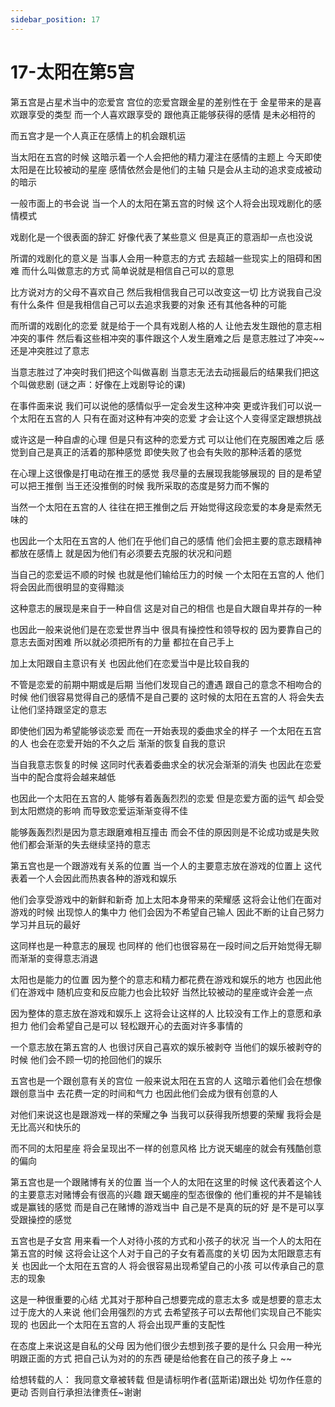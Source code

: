 ```yaml
---
sidebar_position: 17
---
```


# 17-太阳在第5宫
第五宫是占星术当中的恋爱宫
宫位的恋爱宫跟金星的差别性在于
金星带来的是喜欢跟享受的类型
而一个人喜欢跟享受的
跟他真正能够获得的感情
是未必相符的

而五宫才是一个人真正在感情上的机会跟机运

当太阳在五宫的时候
这暗示着一个人会把他的精力灌注在感情的主题上
今天即使太阳是在比较被动的星座
感情依然会是他们的主轴
只是会从主动的追求变成被动的暗示

一般市面上的书会说
当一个人的太阳在第五宫的时候
这个人将会出现戏剧化的感情模式

戏剧化是一个很表面的辞汇
好像代表了某些意义
但是真正的意涵却一点也没说

所谓的戏剧化的意义是
当事人会用一种意志的方式
去超越一些现实上的阻碍和困难
而什么叫做意志的方式
简单说就是相信自己可以的意思

比方说对方的父母不喜欢自己
然后我相信我自己可以改变这一切
比方说我自己没有什么条件
但是我相信自己可以去追求我要的对象
还有其他各种的可能

而所谓的戏剧化的恋爱
就是给于一个具有戏剧人格的人
让他去发生跟他的意志相冲突的事件
然后看这些相冲突的事件跟这个人发生磨难之后
是意志胜过了冲突~~还是冲突胜过了意志

当意志胜过了冲突时我们把这个叫做喜剧
当意志无法去动摇最后的结果我们把这个叫做悲剧
(谜之声：好像在上戏剧导论的课)

在事件面来说
我们可以说他的感情似乎一定会发生这种冲突
更或许我们可以说一个太阳在五宫的人
只有在面对这种有冲突的恋爱
才会让这个人变得坚定跟想挑战

或许这是一种自虐的心理
但是只有这种的恋爱方式
可以让他们在克服困难之后
感觉到自己是真正的活着的那种感觉
即使失败了也会有失败的那种活着的感觉

在心理上这很像是打电动在推王的感觉
我尽量的去展现我能够展现的
目的是希望可以把王推倒
当王还没推倒的时候
我所采取的态度是努力而不懈的

当然一个太阳在五宫的人
往往在把王推倒之后
开始觉得这段恋爱的本身是索然无味的

也因此一个太阳在五宫的人
他们在乎他们自己的感情
他们会把主要的意志跟精神都放在感情上
就是因为他们有必须要去克服的状况和问题

当自己的恋爱运不顺的时候
也就是他们输给压力的时候
一个太阳在五宫的人
他们将会因此而很明显的变得黯淡

这种意志的展现是来自于一种自信
这是对自己的相信
也是自大跟自卑并存的一种

也因此一般来说他们是在恋爱世界当中
很具有操控性和领导权的
因为要靠自己的意志去面对困难
所以就必须把所有的力量
都拉在自己手上

加上太阳跟自主意识有关
也因此他们在恋爱当中是比较自我的

不管是恋爱的前期中期或是后期
当他们发现自己的遭遇
跟自己的意念不相吻合的时候
他们很容易觉得自己的感情不是自己要的
这时候的太阳在五宫的人
将会失去让他们坚持跟坚定的意志

即使他们因为希望能够谈恋爱
而在一开始表现的委曲求全的样子
一个太阳在五宫的人
也会在恋爱开始的不久之后
渐渐的恢复自我的意识

当自我意志恢复的时候
这同时代表着委曲求全的状况会渐渐的消失
也因此在恋爱当中的配合度将会越来越低

也因此一个太阳在五宫的人
能够有着轰轰烈烈的恋爱
但是恋爱方面的运气
却会受到太阳燃烧的影响
而导致恋爱运渐渐变得不佳

能够轰轰烈烈是因为意志跟磨难相互撞击
而会不佳的原因则是不论成功或是失败
他们都会渐渐的失去继续坚持的意志

第五宫也是一个跟游戏有关系的位置
当一个人的主要意志放在游戏的位置上
这代表着一个人会因此而热衷各种的游戏和娱乐

他们会享受游戏中的新鲜和新奇
加上太阳本身带来的荣耀感
这将会让他们在面对游戏的时候
出现惊人的集中力
他们会因为不希望自己输人
因此不断的让自己努力学习并且玩的最好

这同样也是一种意志的展现
也同样的
他们也很容易在一段时间之后开始觉得无聊
而渐渐的变得意志消退

太阳也是能力的位置
因为整个的意志和精力都花费在游戏和娱乐的地方
也因此他们在游戏中
随机应变和反应能力也会比较好
当然比较被动的星座或许会差一点

因为整体的意志放在游戏和娱乐上
这将会让这样的人
比较没有工作上的意愿和承担力
他们会希望自己是可以
轻松跟开心的去面对许多事情的

一个意志放在第五宫的人
也很讨厌自己喜欢的娱乐被剥夺
当他们的娱乐被剥夺的时候
他们会不顾一切的抢回他们的娱乐

五宫也是一个跟创意有关的宫位
一般来说太阳在五宫的人
这暗示着他们会在想像跟创意当中
去花费一定的时间和气力
也因此他们会成为很有创意的人

对他们来说这也是跟游戏一样的荣耀之争
当我可以获得我所想要的荣耀
我将会是无比高兴和快乐的

而不同的太阳星座
将会呈现出不一样的创意风格
比方说天蝎座的就会有残酷创意的偏向

第五宫也是一个跟赌博有关的位置
当一个人的太阳在这里的时候
这代表着这个人的主要意志对赌博会有很高的兴趣
跟天蝎座的型态很像的
他们重视的并不是输钱或是赢钱的感觉
而是自己在赌博的游戏当中
自己是不是真的玩的好
是不是可以享受跟操控的感觉

五宫也是子女宫
用来看一个人对待小孩的方式和小孩子的状况
当一个人的太阳在第五宫的时候
这将会让这个人对于自己的子女有着高度的关切
因为太阳跟意志有关
也因此一个太阳在五宫的人
将会很容易出现希望自己的小孩
可以传承自己的意志的现象

这是一种很重要的心结
尤其对于那种自己想要完成的意志太多
或是想要的意志太过于庞大的人来说
他们会用强烈的方式
去希望孩子可以去帮他们实现自己不能实现的
也因此一个太阳在五宫的人
将会出现严重的支配性

在态度上来说这是自私的父母
因为他们很少去想到孩子要的是什么
只会用一种光明跟正面的方式
把自己认为对的的东西
硬是给他套在自己的孩子身上
~~

给想转载的人：
我同意文章被转载
但是请标明作者(蓝斯诺)跟出处
切勿作任意的更动
否则自行承担法律责任~谢谢

 
  